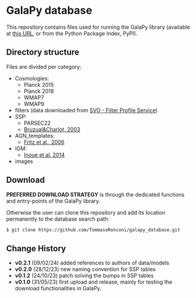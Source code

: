 # GalaPy database

This repository contains files used for running the GalaPy library (available at [this URL](https://github.com/TommasoRonconi/galapy), or from the Python Package Index, PyPI).

## Directory structure

Files are divided per category:

- Cosmologies:
  * Planck 2015
  * Planck 2018
  * WMAP7
  * WMAP9
- filters (data downloaded from [SVO - Filter Profile Service](http://svo2.cab.inta-csic.es/theory/fps/))
- SSP:
  * PARSEC22
  * [Bruzual&Charlot, 2003](https://doi.org/10.1046/j.1365-8711.2003.06897.x)
- AGN\_templates:
  * [Fritz et al., 2006](https://doi.org/10.1111/j.1365-2966.2006.09866.x)
- IGM:
  * [Inoue et al. 2014](https://doi.org/10.1093/mnras/stu936)
- images

## Download

**PREFERRED DOWNLOAD STRATEGY** is through the dedicated functions and entry-points of the GalaPy library.

Otherwise the user can clone this repository and add its location permanently to the database search path:

``` bash
$ git clone https://github.com/TommasoRonconi/galapy_database.git
```

## Change History

- **v0.2.1** (09/02/24) added references to authors of data/models
- **v0.2.0** (28/12/23) new naming convention for SSP tables
- **v0.1.2** (24/10/23) patch solving the bumps in SSP tables
- **v0.1.0** (31/05/23) first upload and release, mainly for testing the download functionalities in GalaPy.
